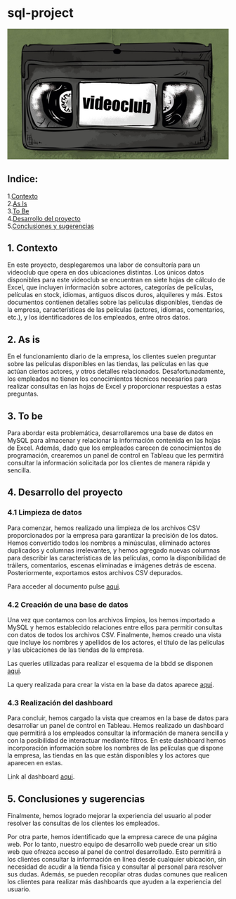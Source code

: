 # sql-project

![](https://github.com/Lidiavf1912/sql-project/blob/main/imagenes/imagen%20cabecera%20readme.jpg)

## Indice:
1.[Contexto](#Contexto)\
2.[As Is](#As-Is)\
3.[To Be](#To-Be)\
4.[Desarrollo del proyecto](#Desarrollo_del_proyecto)\
5.[Conclusiones y sugerencias](#Conclusiones_y_sugerencias)

## 1. Contexto <a name="Contexto"/>
En este proyecto, desplegaremos una labor de consultoría para un videoclub que opera en dos ubicaciones distintas. Los únicos datos disponibles para este videoclub se encuentran en siete hojas de cálculo de Excel, que incluyen información sobre actores, categorías de películas, películas en stock, idiomas, antiguos discos duros, alquileres y más. Estos documentos contienen detalles sobre las películas disponibles, tiendas de la empresa, características de las películas (actores, idiomas, comentarios, etc.), y los identificadores de los empleados, entre otros datos.

## 2. As is <a name="As-Is"/>
En el funcionamiento diario de la empresa, los clientes suelen preguntar sobre las películas disponibles en las tiendas, las películas en las que actúan ciertos actores, y otros detalles relacionados. Desafortunadamente, los empleados no tienen los conocimientos técnicos necesarios para realizar consultas en las hojas de Excel y proporcionar respuestas a estas preguntas.

## 3. To be <a name="To-Be"/>
Para abordar esta problemática, desarrollaremos una base de datos en MySQL para almacenar y relacionar la información contenida en las hojas de Excel. Además, dado que los empleados carecen de conocimientos de programación, crearemos un panel de control en Tableau que les permitirá consultar la información solicitada por los clientes de manera rápida y sencilla.

## 4. Desarrollo del proyecto <a name="Desarrollo_del_proyecto"/>

### 4.1 Limpieza de datos
Para comenzar, hemos realizado una limpieza de los archivos CSV proporcionados por la empresa para garantizar la precisión de los datos. Hemos convertido todos los nombres a minúsculas, eliminado actores duplicados y columnas irrelevantes, y hemos agregado nuevas columnas para describir las características de las películas, como la disponibilidad de tráilers, comentarios, escenas eliminadas e imágenes detrás de escena. Posteriormente, exportamos estos archivos CSV depurados.

Para acceder al documento pulse [aqui](https://github.com/Lidiavf1912/sql-project/blob/main/python/limpieza%20csvs.ipynb).

### 4.2 Creación de una base de datos
Una vez que contamos con los archivos limpios, los hemos importado a MySQL y hemos establecido relaciones entre ellos para permitir consultas con datos de todos los archivos CSV. Finalmente, hemos creado una vista que incluye los nombres y apellidos de los actores, el título de las películas y las ubicaciones de las tiendas de la empresa.

Las queries utilizadas para realizar el esquema de la bbdd se disponen [aqui](https://github.com/Lidiavf1912/sql-project/blob/main/mysql/esquema%20y%20relaciones%20bbdd.txt).

La query realizada para crear la vista en la base da datos aparece [aqui](https://github.com/Lidiavf1912/sql-project/blob/main/mysql/query%20vista%20bbdd.txt).

### 4.3 Realización del dashboard
Para concluir, hemos cargado la vista que creamos en la base de datos para desarrollar un panel de control en Tableau. Hemos realizado un dashboard que permitirá a los empleados consultar la información de manera sencilla y con la posibilidad de interactuar mediante filtros. En este dashboard hemos incorporación información sobre los nombres de las películas que dispone la empresa, las tiendas en las que están disponibles y los actores que aparecen en estas.

Link al dashboard [aqui](https://public.tableau.com/app/profile/lidia.vi.uales/viz/stockdepeliculasvideoclub/Dashboard1?publish=yes).

## 5. Conclusiones y sugerencias <a name="Conclusiones_y_sugerencias"/>
Finalmente, hemos logrado mejorar la experiencia del usuario al poder resolver las consultas de los clientes los empleados.

Por otra parte, hemos identificado que la empresa carece de una página web. Por lo tanto, nuestro equipo de desarrollo web puede crear un sitio web que ofrezca acceso al panel de control desarrollado. Esto permitirá a los clientes consultar la información en línea desde cualquier ubicación, sin necesidad de acudir a la tienda física y consultar al personal para resolver sus dudas. Además, se pueden recopilar otras dudas comunes que realicen los clientes para realizar más dashboards que ayuden a la experiencia del usuario.